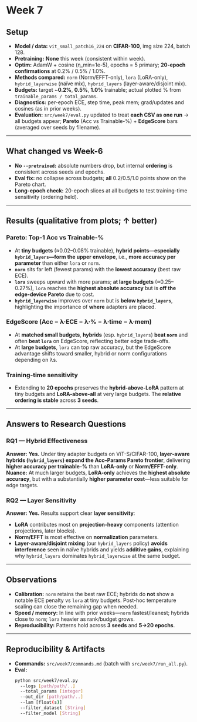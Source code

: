 # Week 7

## Setup

- **Model / data:** `vit_small_patch16_224` on **CIFAR-100**, img size 224, batch 128.
- **Pretraining:** **None** this week (consistent within week).
- **Optim:** AdamW + cosine (η_min=1e-5), epochs = 5 primary; **20-epoch confirmations** at 0.2% / 0.5% / 1.0%.
- **Methods compared:** `norm` (Norm/EFFT-only), `lora` (LoRA-only), `hybrid_layerwise` (naïve mix), `hybrid_layers` (layer-aware/disjoint mix).
- **Budgets:** target ~**0.2%**, **0.5%**, **1.0%** trainable; actual plotted % from `trainable_params / total_params`.
- **Diagnostics:** per-epoch ECE, step time, peak mem; grad/updates and cosines (as in prior weeks).
- **Evaluation:** `src/week7/eval.py` updated to treat **each CSV as one run** → all budgets appear; **Pareto** (Acc vs Trainable-%) + **EdgeScore** bars (averaged over seeds by filename).

---

## What changed vs Week-6

- **No `--pretrained`:** absolute numbers drop, but internal **ordering** is consistent across seeds and epochs.
- **Eval fix:** no collapse across budgets; **all** 0.2/0.5/1.0 points show on the Pareto chart.
- **Long-epoch check:** 20-epoch slices at all budgets to test training-time sensitivity (ordering held).

---

## Results (qualitative from plots; ↑ better)

### Pareto: Top-1 Acc vs Trainable-%
- At **tiny budgets** (≈0.02–0.08% trainable), **hybrid points—especially `hybrid_layers`—form the upper envelope**, i.e., **more accuracy per parameter** than either `lora` or `norm`.
- **`norm`** sits far left (fewest params) with the **lowest accuracy** (best raw ECE).
- **`lora`** sweeps upward with more params; **at large budgets** (≈0.25–0.27%), `lora` reaches the **highest absolute accuracy** but is **off the edge-device Pareto** due to cost.
- **`hybrid_layerwise`** improves over `norm` but is **below `hybrid_layers`**, highlighting the importance of **where** adapters are placed.

### EdgeScore (Acc − λ·ECE − λ·% − λ·time − λ·mem)
- At **matched small budgets**, **hybrids** (esp. `hybrid_layers`) **beat `norm`** and often **beat `lora`** on EdgeScore, reflecting better edge trade-offs.
- At **large budgets**, `lora` can top raw accuracy, but the EdgeScore advantage shifts toward smaller, hybrid or norm configurations depending on λs.

### Training-time sensitivity
- Extending to **20 epochs** preserves the **hybrid-above-LoRA** pattern at tiny budgets and **LoRA-above-all** at very large budgets. The **relative ordering is stable** across **3 seeds**.

---

## Answers to Research Questions

### RQ1 — Hybrid Effectiveness
**Answer:** **Yes.** Under tiny adapter budgets on ViT-S/CIFAR-100, **layer-aware hybrids (`hybrid_layers`) expand the Acc–Params Pareto frontier**, delivering **higher accuracy per trainable-%** than **LoRA-only** or **Norm/EFFT-only**.  
**Nuance:** At much larger budgets, **LoRA-only** achieves the **highest absolute accuracy**, but with a substantially **higher parameter cost**—less suitable for edge targets.

### RQ2 — Layer Sensitivity
**Answer:** **Yes.** Results support clear **layer sensitivity**:
- **LoRA** contributes most on **projection-heavy** components (attention projections, later blocks).
- **Norm/EFFT** is most effective on **normalization** parameters.
- **Layer-aware/disjoint mixing** (our `hybrid_layers` policy) **avoids interference** seen in naïve hybrids and yields **additive gains**, explaining why `hybrid_layers` dominates `hybrid_layerwise` at the same budget.

---

## Observations

- **Calibration:** `norm` retains the best raw ECE; hybrids do **not** show a notable ECE penalty vs `lora` at tiny budgets. Post-hoc temperature scaling can close the remaining gap when needed.
- **Speed / memory:** In line with prior weeks—`norm` fastest/leanest; hybrids close to `norm`; `lora` heavier as rank/budget grows.
- **Reproducibility:** Patterns hold across **3 seeds** and **5→20 epochs**.

---

## Reproducibility & Artifacts

- **Commands:** `src/week7/commands.md` (batch with `src/week7/run_all.py`).
- **Eval:**  
  ```bash
  python src/week7/eval.py 
    --logs [path/path/..]
    --total_params [integer] 
    --out_dir [path/path/..] 
    --lam [float(s)]
    --filter_dataset [String]
    --filter_model [String]
